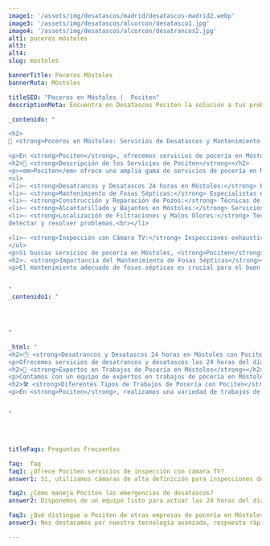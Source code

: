 ```yaml
---
image1: '/assets/img/desatascos/madrid/desatascos-madrid2.webp'
image3: '/assets/img/desatascos/alcorcon/desatasco1.jpg'
image4: '/assets/img/desatascos/alcorcon/desatrancos2.jpg'
alt1: poceros móstoles
alt3:
alt4:
slug: mostoles

bannerTitle: Poceros Móstoles
bannerRuta: Móstoles

titleSEO: "Poceros en Móstoles |  Pociten"
descriptionMeta: Encuentra en Desatascos Pociten la solución a tus problemas de fontanería y pocería en Móstoles. Expertos en desatascos, limpieza de fosas sépticas, inspección con cámara y más. ¡Contáctanos hoy!

_contenido: "

<h2>
🚧 <strong>Poceros en Móstoles: Servicios de Desatascos y Mantenimiento de Fosas Sépticas con Pociten</strong></h2>

<p>En <strong>Pociten</strong>, ofrecemos servicios de pocería en Móstoles y alrededores, incluyendo desatrancos, desatascos 24 horas, y mantenimiento de fosas sépticas. Nuestros expertos son capaces de localizar filtraciones y malos olores, además de realizar inspecciones con cámara TV. Empleamos la mejor tecnología y herramientas para garantizar resultados óptimos en cada trabajo. Confía en nosotros para solucionar tus problemas de forma eficiente y profesional.</p>
<h2>🔧 <strong>Descripción de los Servicios de Pociten</strong></h2>
<p><em>Pociten</em> ofrece una amplia gama de servicios de pocería en Móstoles, destacándose por soluciones eficientes y de calidad en desatascos y mantenimiento de sistemas de alcantarillado.</p>
<ul>
<li>⇨ <strong>Desatrancos y Desatascos 24 horas en Móstoles:</strong> Equipo disponible todo el día para emergencias.<br></li>
<li>⇨ <strong>Mantenimiento de Fosas Sépticas:</strong> Especialistas en mantenimiento preventivo y correctivo.<br></li>
<li>⇨ <strong>Construcción y Reparación de Pozos:</strong> Técnicas de alta calidad para pozos duraderos.<br></li>
<li>⇨ <strong>Alcantarillado y Bajantes en Móstoles:</strong> Servicios de limpieza, reparación y mantenimiento.<br></li>
<li>⇨ <strong>Localización de Filtraciones y Malos Olores:</strong> Tecnología avanzada para
detectar y resolver problemas.<br></li>

<li>⇨ <strong>Inspección con Cámara TV:</strong> Inspecciones exhaustivas para identificar y solucionar problemas rápidamente.<br></li>
</ul>
<p>Si buscas servicios de pocería en Móstoles, <strong>Pociten</strong> es tu solución confiable y duradera.</p>
<h2>💡 <strong>Importancia del Mantenimiento de Fosas Sépticas</strong></h2>
<p>El mantenimiento adecuado de fosas sépticas es crucial para el buen funcionamiento del sistema de alcantarillado y para evitar problemas a largo plazo. En <strong>Pociten</strong>, realizamos extracciones de residuos y limpieza para asegurar un funcionamiento óptimo y prolongar la vida útil de las fosas sépticas.</p>


"
_contenido1: "




"

_html: "
<h2>🕒 <strong>Desatrancos y Desatascos 24 horas en Móstoles con Pociten</strong></h2>
<p>Ofrecemos servicios de desatrancos y desatascos las 24 horas del día en Móstoles, respondiendo rápidamente a cualquier emergencia.</p>
<h2>👷 <strong>Expertos en Trabajos de Pocería en Móstoles</strong></h2>
<p>Contamos con un equipo de expertos en trabajos de pocería en Móstoles, asegurando soluciones eficientes y de calidad para todo tipo de problemas relacionados con tuberías y fosas sépticas.</p>
<h2>🛠️ <strong>Diferentes Tipos de Trabajos de Pocería con Pociten</strong></h2>
<p>En <strong>Pociten</strong>, realizamos una variedad de trabajos de pocería, desde desatascos hasta la construcción y reparación de pozos, utilizando tecnología de vanguardia para garantizar la eficiencia y durabilidad.</p>


"




titleFaqs: Preguntas Frecuentes

faq:  faq
faq1: ¿Ofrece Pociten servicios de inspección con cámara TV?
answer1: Sí, utilizamos cámaras de alta definición para inspecciones detalladas y precisas.

faq2: ¿Cómo maneja Pociten las emergencias de desatascos?
answer2: Disponemos de un equipo listo para actuar las 24 horas del día, ofreciendo soluciones rápidas y efectivas.

faq3: ¿Qué distingue a Pociten de otras empresas de pocería en Móstoles?
answer3: Nos destacamos por nuestra tecnología avanzada, respuesta rápida a emergencias y servicios personalizados

---
```

